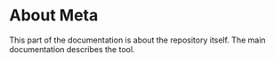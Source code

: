 # About Meta

This part of the documentation is about the repository itself. The main documentation describes the tool.